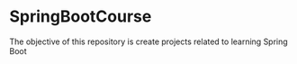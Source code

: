 # SpringBootCourse

The objective of this repository is  create projects related to learning Spring Boot
